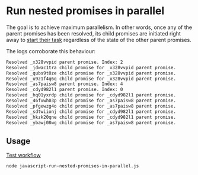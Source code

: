 # Run nested promises in parallel

The goal is to achieve maximum parallelism. In other words, once any of the parent promises has been resolved, its child promises are initiated right away to [start their task](https://stackoverflow.com/a/30823708/9599137) regardless of the state of the other parent promises.

The logs corroborate this behaviour:

```sh
Resolved _x328vvpid parent promise. Index: 2
Resolved _jdwac1tra child promise for _x328vvpid parent promise.
Resolved _qubs9t0ze child promise for _x328vvpid parent promise.
Resolved _u9z1f4q6q child promise for _x328vvpid parent promise.
Resolved _as7paisw8 parent promise. Index: 4
Resolved _cdyd982l1 parent promise. Index: 0
Resolved _hq01yxrdp child promise for _cdyd982l1 parent promise.
Resolved _46fvwh03p child promise for _as7paisw8 parent promise.
Resolved _pfgewzg4o child promise for _as7paisw8 parent promise.
Resolved _sdtwiionj child promise for _cdyd982l1 parent promise.
Resolved _hkzk20qne child promise for _cdyd982l1 parent promise.
Resolved _ybawj08wg child promise for _as7paisw8 parent promise.
```

## Usage

[Test workflow](../.github/workflows/javascript-run-nested-promises-in-parallel.yml)

```sh
node javascript-run-nested-promises-in-parallel.js
```